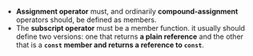 - **Assignment operator** must, and ordinarily **compound-assignment** operators
should, be defined as members.
- The **subscript operator** must be a member function. it usually should define two versions: one that returns **a plain reference** and the other that is a **`const` member and returns a reference to `const`**.
